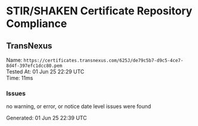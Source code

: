 # STIR/SHAKEN Certificate Repository Compliance

## TransNexus

Name: `https://certificates.transnexus.com/625J/de79c5b7-d9c5-4ce7-8d4f-397efc1dcc80.pem`\
Tested At: 01 Jun 25 22:29 UTC\
Time: 11ms

### Issues

no warning, or error, or notice date level issues were found

Generated: 01 Jun 25 22:39 UTC